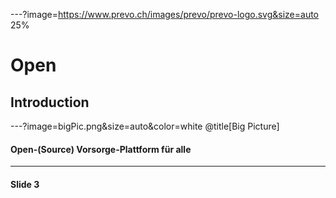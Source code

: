 ---?image=https://www.prevo.ch/images/prevo/prevo-logo.svg&size=auto 25%

# Open
##
## Introduction

---?image=bigPic.png&size=auto&color=white @title[Big Picture]

#### Open-(Source) Vorsorge-Plattform für alle

---

#### Slide 3
